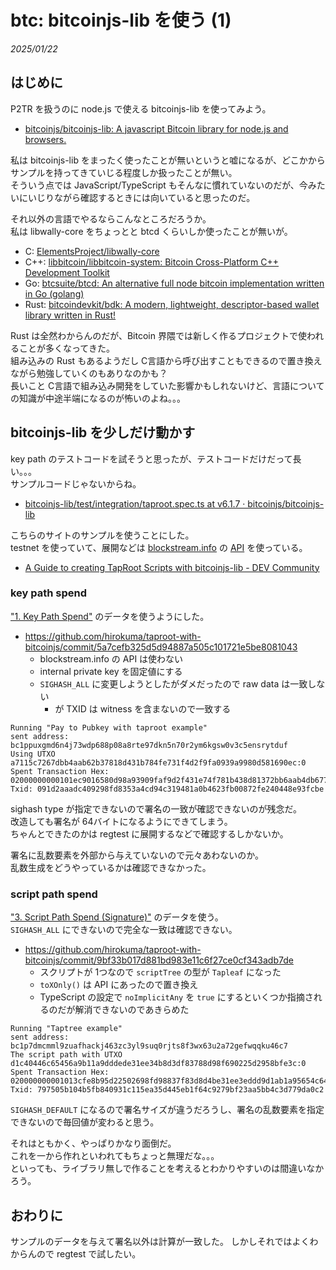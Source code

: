 # btc: bitcoinjs-lib を使う (1)

_2025/01/22_

## はじめに

P2TR を扱うのに node.js で使える bitcoinjs-lib を使ってみよう。

* [bitcoinjs/bitcoinjs-lib: A javascript Bitcoin library for node.js and browsers.](https://github.com/bitcoinjs/bitcoinjs-lib)

私は bitcoinjs-lib をまったく使ったことが無いというと嘘になるが、どこかからサンプルを持ってきていじる程度しか扱ったことが無い。  
そういう点では JavaScript/TypeScript もそんなに慣れていないのだが、今みたいにいじりながら確認するときには向いていると思ったのだ。

それ以外の言語でやるならこんなところだろうか。  
私は libwally-core をちょっとと btcd くらいしか使ったことが無いが。

* C: [ElementsProject/libwally-core](https://github.com/ElementsProject/libwally-core)
* C++: [libbitcoin/libbitcoin-system: Bitcoin Cross-Platform C++ Development Toolkit](https://github.com/libbitcoin/libbitcoin-system)
* Go: [btcsuite/btcd: An alternative full node bitcoin implementation written in Go (golang)](https://github.com/btcsuite/btcd)
* Rust: [bitcoindevkit/bdk: A modern, lightweight, descriptor-based wallet library written in Rust!](https://github.com/bitcoindevkit/bdk)

Rust は全然わからんのだが、Bitcoin 界隈では新しく作るプロジェクトで使われることが多くなってきた。  
組み込みの Rust もあるようだし C言語から呼び出すこともできるので置き換えながら勉強していくのもありなのかも？  
長いこと C言語で組み込み開発をしていた影響かもしれないけど、言語についての知識が中途半端になるのが怖いのよね。。。  

## bitcoinjs-lib を少しだけ動かす

key path のテストコードを試そうと思ったが、テストコードだけだって長い。。。  
サンプルコードじゃないからね。

* [bitcoinjs-lib/test/integration/taproot.spec.ts at v6.1.7 · bitcoinjs/bitcoinjs-lib](https://github.com/bitcoinjs/bitcoinjs-lib/blob/v6.1.7/test/integration/taproot.spec.ts)

こちらのサイトのサンプルを使うことにした。  
testnet を使っていて、展開などは [blockstream.info](https://blockstream.info/) の [API](https://github.com/Blockstream/esplora/blob/master/API.md) を使っている。

* [A Guide to creating TapRoot Scripts with bitcoinjs-lib - DEV Community](https://dev.to/eunovo/a-guide-to-creating-taproot-scripts-with-bitcoinjs-lib-4oph)

### key path spend

["1. Key Path Spend"](https://learnmeabitcoin.com/technical/upgrades/taproot/#example-1-key-path-spend) のデータを使うようにした。  

* https://github.com/hirokuma/taproot-with-bitcoinjs/commit/5a7cefb325d5d94887a505c101721e5be8081043
  * blockstream.info の API は使わない
  * internal private key を固定値にする
  * `SIGHASH_ALL` に変更しようとしたがダメだったので raw data は一致しない
    * が TXID は witness を含まないので一致する

```
Running "Pay to Pubkey with taproot example"
sent address: bc1ppuxgmd6n4j73wdp688p08a8rte97dkn5n70r2ym6kgsw0v3c5ensrytduf
Using UTXO a7115c7267dbb4aab62b37818d431b784fe731f4d2f9fa0939a9980d581690ec:0
Spent Transaction Hex: 02000000000101ec9016580d98a93909faf9d2f431e74f781b438d81372bb6aab4db67725c11a70000000000ffffffff0110270000000000001600144e44ca792ce545acba99d41304460dd1f53be3840140dcb5efe9455d2ad2e2a12f1463901259dc716e21d36d65974f1ab4a418b9fe2e512e72508ece41454f696b639bb8af087aefc5a1f77654b6ac0103a520e25c6000000000
Txid: 091d2aaadc409298fd8353a4cd94c319481a0b4623fb00872fe240448e93fcbe
```

sighash type が指定できないので署名の一致が確認できないのが残念だ。  
改造しても署名が 64バイトになるようにできてしまう。  
ちゃんとできたのかは regtest に展開するなどで確認するしかないか。

署名に乱数要素を外部から与えていないので元々あわないのか。  
乱数生成をどうやっているかは確認できなかった。

### script path spend

["3. Script Path Spend (Signature)"](https://learnmeabitcoin.com/technical/upgrades/taproot/#example-3-script-path-spend-signature) のデータを使う。  
`SIGHASH_ALL` にできないので完全な一致は確認できない。

* https://github.com/hirokuma/taproot-with-bitcoinjs/commit/9bf33b017d881bd983e11c6f27ce0cf343adb7de
  * スクリプトが 1つなので `scriptTree` の型が `Tapleaf` になった
  * `toXOnly()` は API にあったので置き換え
  * TypeScript の設定で `noImplicitAny` を `true` にするといくつか指摘されるのだが解消できないのであきらめた

```
Running "Taptree example"
sent address: bc1p7dmcmml9zuafhackj463zc3yl9suq0rjts8f3wx63u2a72gefwqqku46c7
The script path with UTXO d1c40446c65456a9b11a9dddede31ee34b8d3df83788d98f690225d2958bfe3c:0
Spent Transaction Hex: 020000000001013cfe8b95d22502698fd98837f83d8d4be31ee3eddd9d1ab1a95654c64604c4d10000000000ffffffff01983a0000000000001600140de745dc58d8e62e6f47bde30cd5804a82016f9e0340b0a357496f15f21327576f2205fdbe4643928ca8c67d8ddaa1ea5150e28fad446a956644987586028e4c2d16e8076e3f4a4885b4e58a052ddb214ab0a91f7b2822206d4ddc0e47d2e8f82cbe2fc2d0d749e7bd3338112cecdc76d8f831ae6620dbe0ac21c0924c163b385af7093440184af6fd6244936d1288cbb41cc3812286d3f83a332900000000
Txid: 797505b104b5fb840931c115ea35d445eb1f64c9279bf23aa5bb4c3d779da0c2
```

`SIGHASH_DEFAULT` になるので署名サイズが違うだろうし、署名の乱数要素を指定できないので毎回値が変わると思う。

それはともかく、やっぱりかなり面倒だ。  
これを一から作れといわれてもちょっと無理だな。。。  
といっても、ライブラリ無しで作ることを考えるとわかりやすいのは間違いなかろう。

## おわりに

サンプルのデータを与えて署名以外は計算が一致した。
しかしそれではよくわからんので regtest で試したい。
